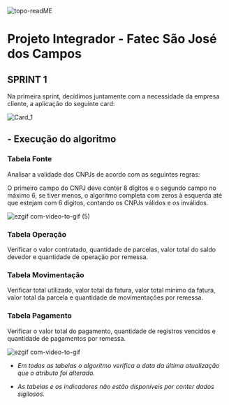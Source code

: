 ![topo-readME](https://user-images.githubusercontent.com/57918707/87258953-1a09e180-c47e-11ea-913d-59637d6f6345.png)


# Projeto Integrador - Fatec São José dos Campos 


## SPRINT 1

Na primeira sprint, decidimos juntamente com a necessidade da empresa cliente, a aplicação do seguinte card:

![Card_1](https://user-images.githubusercontent.com/56441214/87236779-a60b0300-c3c3-11ea-8244-d7f2d4497e03.png)


## - Execução do algoritmo

### Tabela Fonte

Analisar a validade dos CNPJs de acordo com as seguintes regras:

O primeiro campo do CNPJ deve conter 8 dígitos e o segundo campo no máximo 6, se tiver menos, o algoritmo completa com zeros à esquerda até que estejam com 6 dígitos, contando os CNPJs válidos e os inválidos. 


![ezgif com-video-to-gif (5)](https://user-images.githubusercontent.com/57918707/82106998-d2bfd880-96fa-11ea-88db-1056177454e8.gif)



### Tabela Operação
Verificar o valor contratado, quantidade de parcelas, valor total do saldo devedor e quantidade de operação por remessa.

### Tabela Movimentação
Verificar total utilizado, valor total da fatura, valor total mínimo da fatura, valor total da parcela e quantidade de movimentações por remessa.

### Tabela Pagamento 
Verificar o valor total do pagamento, quantidade de registros vencidos e quantidade de pagamentos por remessa.



![ezgif com-video-to-gif](https://user-images.githubusercontent.com/57918707/82107358-61cdf000-96fd-11ea-975e-172898360aaa.gif)






* *Em todas as tabelas o algoritmo verifica a data da última atualização que o atributo foi alterado.*

* *As tabelas e os indicadores não estão disponíveis por conter dados sigilosos.*

